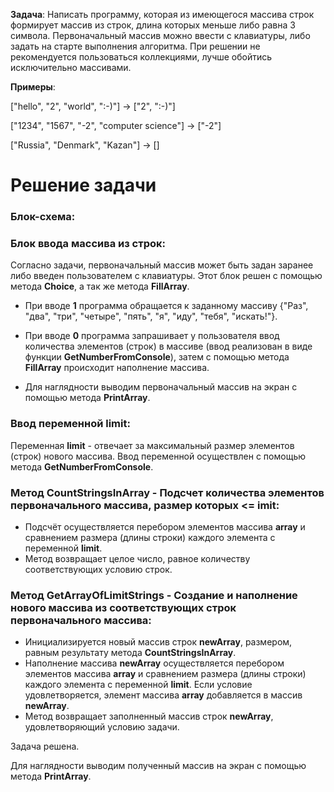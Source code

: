 
**Задача**: Написать программу, которая из имеющегося массива строк формирует массив из строк, длина которых меньше либо равна 3 символа. Первоначальный массив можно ввести с клавиатуры, либо задать на старте выполнения алгоритма. При решении не рекомендуется пользоваться коллекциями, лучше обойтись исключительно массивами.

**Примеры**:

["hello", "2", "world", ":-)"] -> ["2", ":-)"]

["1234", "1567", "-2", "computer science"] -> ["-2"]

["Russia", "Denmark", "Kazan"] -> []

# Решение задачи
### Блок-схема:

### Блок ввода массива из строк:
Согласно задачи, первоначальный массив может быть задан заранее либо введен пользователем с клавиатуры.
Этот блок решен с помощью метода **Choice**, а так же метода **FillArray**. 

* При вводе **1** программа обращается к заданному массиву {"Раз", "два", "три", "четыре", "пять", "я", "иду", "тебя", "искать!"}.

* При вводе **0** программа запрашивает у пользователя ввод количества элементов (строк) в массиве (ввод реализован в виде функции **GetNumberFromConsole**), затем с помощью метода **FillArray** происходит наполнение массива.

* Для наглядности выводим первоначальный массив на экран с помощью метода  **PrintArray**.

### Ввод переменной limit:
Переменная **limit** - отвечает за максимальный размер элементов (строк) нового массива. Ввод переменной осуществлен с помощью метода **GetNumberFromConsole**.

### Метод CountStringsInArray - Подсчет количества элементов первоначального массива, размер которых <= imit:
* Подсчёт осуществляется перебором элементов массива **array** и сравнением размера (длины строки) каждого элемента с переменной  **limit**.
* Метод возвращает целое число, равное количеству соответствующих условию строк.

### Метод GetArrayOfLimitStrings - Создание и наполнение нового массива из соответствующих строк первоначального массива:
* Инициализируется новый массив строк **newArray**, размером, равным результату метода **CountStringsInArray**.
* Наполнение массива **newArray** осуществляется перебором элементов массива **array** и сравнением размера (длины строки) каждого элемента с переменной  **limit**. Если условие удовлетворяется, элемент массива **array** добавляется в массив **newArray**.
* Метод возвращает заполненный массив строк **newArray**, удовлетворяющий условию задачи.

Задача решена.

Для наглядности выводим полученный массив на экран с помощью метода **PrintArray**.